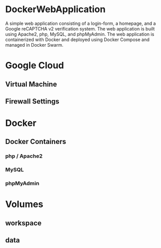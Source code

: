 # DockerWebApplication
A simple web application consisting of a login-form, a homepage, and a Google reCAPTCHA v2 verification system. The web application is built using Apache2, php, MySQL, and phpMyAdmin. The web application is containerized with Docker and deployed using Docker Compose and managed in Docker Swarm.

# Google Cloud
## Virtual Machine
## Firewall Settings

# Docker
## Docker Containers
### php / Apache2
### MySQL
### phpMyAdmin

# Volumes
## workspace
## data
